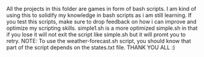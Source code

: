 All the projects in this folder are games in form of bash scripts.
I am kind of using this to solidify my knowledge in bash scripts as i am still learning.
If you test this scripts, make sure to drop feedback on how i can improve and optimize my scripting skills.
simple1.sh is a more optimized simple.sh in that if you lose it will not exit the script like simple.sh but it will promt you to retry.
NOTE: To use the weather-forecast.sh script, you should know that part of the script depends on the states.txt file.
THANK YOU ALL :)
